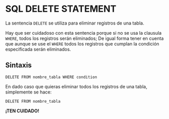 # SQL DELETE STATEMENT

La sentencia `DELETE` se utiliza para eliminar registros de una tabla.

Hay que ser cuidadoso con esta sentencia porque si no se usa la clausula `WHERE`, todos los registros serán eliminados; De igual forma tener en cuenta que aunque se use el `WHERE` todos los registros que cumplan la condición especificada serán eliminados.

## Sintaxis

```
DELETE FROM nombre_tabla WHERE condition
```

En dado caso que quieras eliminar todos los registros de una tabla, simplemente se hace:

```
DELETE FROM nombre_tabla
```

**¡TEN CUIDADO!**